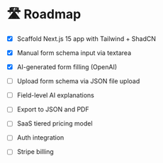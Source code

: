 # 🛣️ Roadmap

- [x] Scaffold Next.js 15 app with Tailwind + ShadCN

- [x] Manual form schema input via textarea

- [x] AI-generated form filling (OpenAI)

- [ ] Upload form schema via JSON file upload

- [ ] Field-level AI explanations

- [ ] Export to JSON and PDF

- [ ] SaaS tiered pricing model

- [ ] Auth integration

- [ ] Stripe billing

